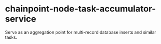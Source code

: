 # chainpoint-node-task-accumulator-service

Serve as an aggregation point for multi-record database inserts and similar tasks.
